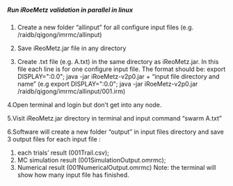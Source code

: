 <h5>Run iRoeMetz validation in parallel in linux </h5>

1. Create a new folder “allinput” for all configure input files (e.g. /raidb/qigong/imrmc/allinput) 

2. Save iReoMetz.jar file in any directory 

3. Create .txt file (e.g. A.txt) in the same directory as iReoMetz.jar. In this file each line is for one configure input file. The format should be:
export DISPLAY=":0.0"; java -jar iRoeMetz-v2p0.jar + “input file directory and name” (e.g export DISPLAY=":0.0"; java -jar iRoeMetz-v2p0.jar /raidb/qigong/imrmc/allinput/001.irm)

4.Open terminal and login but don’t get into any node.

5.Visit iReoMetz.jar directory in terminal and input command “swarm A.txt”

6.Software will create a new folder “output” in input files directory and save 3 output files for each input file : 
1. each trials’ result (001Trail.csv); 
2. MC simulation result (001SimulationOutput.omrmc); 
3. Numerical result (001NumericalOutput.omrmc)
Note: the terminal will show how many input file has finished.
